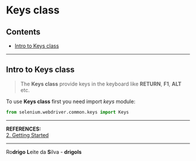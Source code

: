 # Keys class

## Contents

 - [Intro to Keys class](#intro)

---

<div id="intro"></div>

## Intro to Keys class

> The **Keys class** provide keys in the keyboard like **RETURN**, **F1**, **ALT** etc.

To use **Keys class** first you need import *keys* module:

```python
from selenium.webdriver.common.keys import Keys
```

---

**REFERENCES:**  
[2. Getting Started](https://selenium-python.readthedocs.io/getting-started.html)  

---

Ro**drigo** **L**eite da **S**ilva - **drigols**
